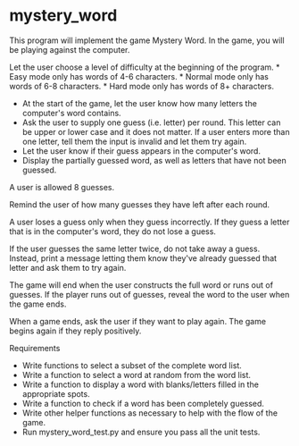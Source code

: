 # mystery_word

This program will implement the game Mystery Word. In the game, you will be playing against the computer.

 Let the user choose a level of difficulty at the beginning of the program.
    * Easy mode only has words of 4-6 characters.
    * Normal mode only has words of 6-8 characters.
    * Hard mode only has words of 8+ characters.


- At the start of the game, let the user know how many letters the computer's word contains.
- Ask the user to supply one guess (i.e. letter) per round. This letter can be upper or lower case and it does not matter. If a user enters more than one letter, tell them the input is invalid and let them try again.
- Let the user know if their guess appears in the computer's word.
- Display the partially guessed word, as well as letters that have not been guessed.

A user is allowed 8 guesses. 

Remind the user of how many guesses they have left after each round.

A user loses a guess only when they guess incorrectly. If they guess a letter that is in the computer's word, they do not lose a guess.

If the user guesses the same letter twice, do not take away a guess. Instead, print a message letting them know they've already guessed that letter and ask them to try again.

The game will end when the user constructs the full word or runs out of guesses. If the player runs out of guesses, reveal the word to the user when the game ends.

When a game ends, ask the user if they want to play again. The game begins again if they reply positively.

Requirements
* Write functions to select a subset of the complete word list.
* Write a function to select a word at random from the word list.
* Write a function to display a word with blanks/letters filled in the appropriate spots.
* Write a function to check if a word has been completely guessed.
* Write other helper functions as necessary to help with the flow of the game.
* Run mystery_word_test.py and ensure you pass all the unit tests.
